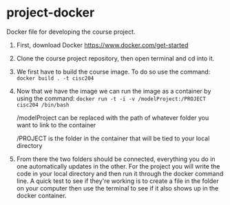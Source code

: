# project-docker
Docker file for developing the course project.

1. First, download Docker https://www.docker.com/get-started

2. Clone the course project repository, then open terminal and cd into it.

3. We first have to build the course image. To do so use the command:
`docker build . -t cisc204`

4. Now that we have the image we can run the image as a container by using the command: `docker run -t -i -v /modelProject:/PROJECT cisc204 /bin/bash`

    /modelProject can be replaced with the path of whatever folder you want to link to the container

    /PROJECT is the folder in the container that will be tied to your local directory

5. From there the two folders should be connected, everything you do in one automatically updates in the other. For the project you will write the code in your local directory and then run it through the docker command line. A quick test to see if they're working is to create a file in the folder on your computer then use the terminal to see if it also shows up in the docker container.

